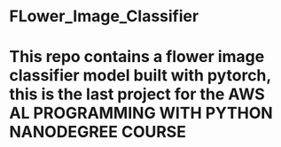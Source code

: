 # FLower_Image_Classifier

# This repo contains a flower image classifier model built with pytorch, this is the last project for the AWS AL PROGRAMMING WITH PYTHON NANODEGREE COURSE
